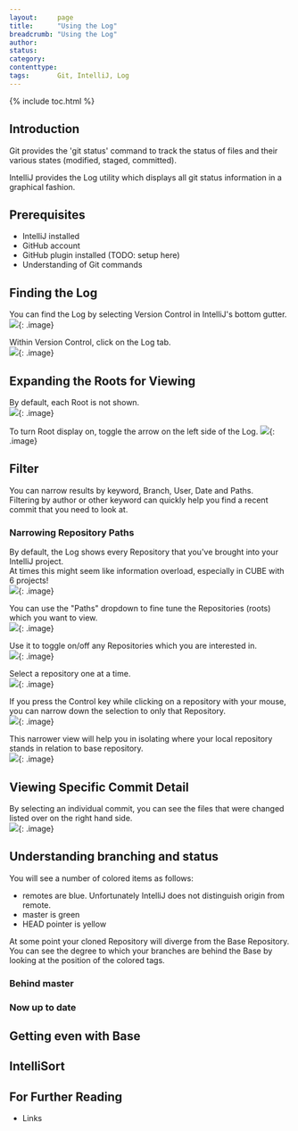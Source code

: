 ```yaml
---
layout:     page
title:      "Using the Log"
breadcrumb: "Using the Log"
author:
status:     
category:
contenttype:
tags:       Git, IntelliJ, Log
---
```


{% include toc.html %}

## Introduction

Git provides the 'git status' command to track the status of files and their various states (modified, staged, committed).  

IntelliJ provides the Log utility which displays all git status information in a graphical fashion.  

## Prerequisites

* IntelliJ installed
* GitHub account
* GitHub plugin installed (TODO: setup here)
* Understanding of Git commands

## Finding the Log  

You can find the Log by selecting Version Control in IntelliJ's bottom gutter.  
![](images/selectVcs.png){: .image}

Within Version Control, click on the Log tab.  
![](images/openLog.png){: .image}

## Expanding the Roots for Viewing  
By default, each Root is not shown.  
![](images/rootViewOff.png){: .image}

To turn Root display on, toggle the arrow on the left side of the Log. 
![](images/rootViewOn.png){: .image}

## Filter 
You can narrow results by keyword, Branch, User, Date and Paths.  
Filtering by author or other keyword can quickly help you find a recent commit that you need to look at.  

### Narrowing Repository Paths  
By default, the Log shows every Repository that you've brought into your IntelliJ project.  
At times this might seem like information overload, especially in CUBE with 6 projects!  
![](images/multiRoots.png){: .image}
 
You can use the "Paths" dropdown to fine tune the Repositories (roots) which you want to view.  
![](images/PathsAll.png){: .image}

Use it to toggle on/off any Repositories which you are interested in.   
![](images/allRoots.png){: .image}

Select a repository one at a time.   
![](images/unselectOneRoot.png){: .image}

If you press the Control key while clicking on a repository with your mouse, you can narrow down the selection to only that Repository.  
![](images/selectOneRoot.png){: .image}

This narrower view will help you in isolating where your local repository stands in relation to base repository.     
![](images/openLog.png){: .image}

## Viewing Specific Commit Detail
By selecting an individual commit, you can see the files that were changed listed over on the right hand side.  
![](images/reviewLogCommitDetail.png){: .image}

## Understanding branching and status
You will see a number of colored items as follows:
 * remotes are blue.  Unfortunately IntelliJ does not distinguish origin from remote.  
 * master is green
 * HEAD pointer is yellow  
 
At some point your cloned Repository will diverge from the Base Repository.  
You can see the degree to which your branches are behind the Base by looking at the position of the colored tags.  

### Behind master

### Now up to date

## Getting even with Base  

## IntelliSort  


## For Further Reading

* Links
